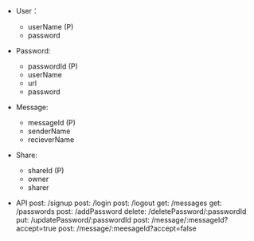- User：

  - userName (P)
  - password

- Password:

  - passwordId (P)
  - userName
  - url
  - password

- Message:

  - messageId (P)
  - senderName
  - recieverName

- Share:

  - shareId (P)
  - owner
  - sharer

- API
  post: /signup
  post: /login
  post: /logout
  get: /messages
  get: /passwords
  post: /addPassword
  delete: /deletePassword/:passwordId
  put: /updatePassword/:passwordId
  post: /message/:messageId?accept=true
  post: /message/:meesageId?accept=false

